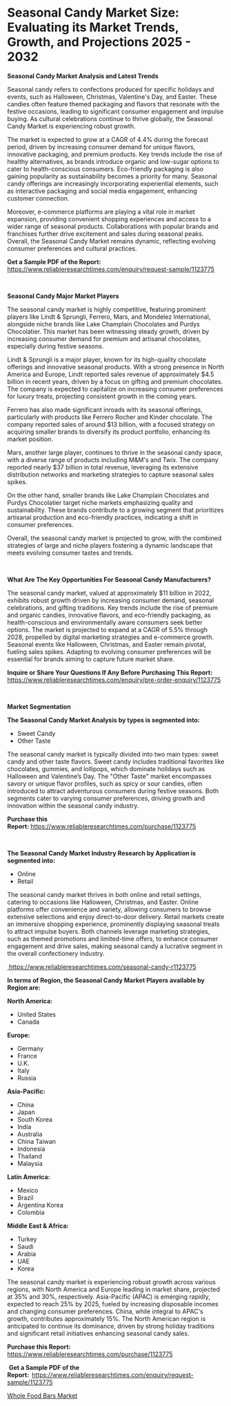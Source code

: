 <p><h1>Seasonal Candy Market Size: Evaluating its Market Trends, Growth, and Projections 2025 - 2032</h1></p><p><strong>Seasonal Candy Market Analysis and Latest Trends</strong></p>
<p><p>Seasonal candy refers to confections produced for specific holidays and events, such as Halloween, Christmas, Valentine's Day, and Easter. These candies often feature themed packaging and flavors that resonate with the festive occasions, leading to significant consumer engagement and impulse buying. As cultural celebrations continue to thrive globally, the Seasonal Candy Market is experiencing robust growth.</p><p>The market is expected to grow at a CAGR of 4.4% during the forecast period, driven by increasing consumer demand for unique flavors, innovative packaging, and premium products. Key trends include the rise of healthy alternatives, as brands introduce organic and low-sugar options to cater to health-conscious consumers. Eco-friendly packaging is also gaining popularity as sustainability becomes a priority for many. Seasonal candy offerings are increasingly incorporating experiential elements, such as interactive packaging and social media engagement, enhancing customer connection.</p><p>Moreover, e-commerce platforms are playing a vital role in market expansion, providing convenient shopping experiences and access to a wider range of seasonal products. Collaborations with popular brands and franchises further drive excitement and sales during seasonal peaks. Overall, the Seasonal Candy Market remains dynamic, reflecting evolving consumer preferences and cultural practices.</p></p>
<p><strong>Get a Sample PDF of the Report:&nbsp;</strong> <a href="https://www.reliableresearchtimes.com/enquiry/request-sample/1123775?utm_campaign=2449&utm_medium=2&utm_source=Github&utm_content=ia&utm_term=14022025&utm_id=seasonal-candy">https://www.reliableresearchtimes.com/enquiry/request-sample/1123775</a></p>
<p>&nbsp;</p>
<p><strong>Seasonal Candy Major Market Players</strong></p>
<p><p>The seasonal candy market is highly competitive, featuring prominent players like Lindt & Sprungli, Ferrero, Mars, and Mondelez International, alongside niche brands like Lake Champlain Chocolates and Purdys Chocolatier. This market has been witnessing steady growth, driven by increasing consumer demand for premium and artisanal chocolates, especially during festive seasons.</p><p>Lindt & Sprungli is a major player, known for its high-quality chocolate offerings and innovative seasonal products. With a strong presence in North America and Europe, Lindt reported sales revenue of approximately $4.5 billion in recent years, driven by a focus on gifting and premium chocolates. The company is expected to capitalize on increasing consumer preferences for luxury treats, projecting consistent growth in the coming years.</p><p>Ferrero has also made significant inroads with its seasonal offerings, particularly with products like Ferrero Rocher and Kinder chocolate. The company reported sales of around $13 billion, with a focused strategy on acquiring smaller brands to diversify its product portfolio, enhancing its market position.</p><p>Mars, another large player, continues to thrive in the seasonal candy space, with a diverse range of products including M&M's and Twix. The company reported nearly $37 billion in total revenue, leveraging its extensive distribution networks and marketing strategies to capture seasonal sales spikes.</p><p>On the other hand, smaller brands like Lake Champlain Chocolates and Purdys Chocolatier target niche markets emphasizing quality and sustainability. These brands contribute to a growing segment that prioritizes artisanal production and eco-friendly practices, indicating a shift in consumer preferences.</p><p>Overall, the seasonal candy market is projected to grow, with the combined strategies of large and niche players fostering a dynamic landscape that meets evolving consumer tastes and trends.</p></p>
<p>&nbsp;</p>
<p><strong>What Are The Key Opportunities For Seasonal Candy Manufacturers?</strong></p>
<p><p>The seasonal candy market, valued at approximately $11 billion in 2022, exhibits robust growth driven by increasing consumer demand, seasonal celebrations, and gifting traditions. Key trends include the rise of premium and organic candies, innovative flavors, and eco-friendly packaging, as health-conscious and environmentally aware consumers seek better options. The market is projected to expand at a CAGR of 5.5% through 2028, propelled by digital marketing strategies and e-commerce growth. Seasonal events like Halloween, Christmas, and Easter remain pivotal, fueling sales spikes. Adapting to evolving consumer preferences will be essential for brands aiming to capture future market share.</p></p>
<p><strong>Inquire or Share Your Questions If Any Before Purchasing This Report:</strong> <a href="https://www.reliableresearchtimes.com/enquiry/pre-order-enquiry/1123775?utm_campaign=2449&utm_medium=2&utm_source=Github&utm_content=ia&utm_term=14022025&utm_id=seasonal-candy">https://www.reliableresearchtimes.com/enquiry/pre-order-enquiry/1123775</a></p>
<p>&nbsp;</p>
<p><strong>Market Segmentation</strong></p>
<p><strong>The Seasonal Candy Market Analysis by types is segmented into:</strong></p>
<p><ul><li>Sweet Candy</li><li>Other Taste</li></ul></p>
<p><p>The seasonal candy market is typically divided into two main types: sweet candy and other taste flavors. Sweet candy includes traditional favorites like chocolates, gummies, and lollipops, which dominate holidays such as Halloween and Valentine’s Day. The "Other Taste" market encompasses savory or unique flavor profiles, such as spicy or sour candies, often introduced to attract adventurous consumers during festive seasons. Both segments cater to varying consumer preferences, driving growth and innovation within the seasonal candy industry.</p></p>
<p><strong>Purchase this Report:&nbsp;</strong><a href="https://www.reliableresearchtimes.com/purchase/1123775?utm_campaign=2449&utm_medium=2&utm_source=Github&utm_content=ia&utm_term=14022025&utm_id=seasonal-candy">https://www.reliableresearchtimes.com/purchase/1123775</a></p>
<p>&nbsp;</p>
<p><strong>The Seasonal Candy Market Industry Research by Application is segmented into:</strong></p>
<p><ul><li>Online</li><li>Retail</li></ul></p>
<p><p>The seasonal candy market thrives in both online and retail settings, catering to occasions like Halloween, Christmas, and Easter. Online platforms offer convenience and variety, allowing consumers to browse extensive selections and enjoy direct-to-door delivery. Retail markets create an immersive shopping experience, prominently displaying seasonal treats to attract impulse buyers. Both channels leverage marketing strategies, such as themed promotions and limited-time offers, to enhance consumer engagement and drive sales, making seasonal candy a lucrative segment in the overall confectionery industry.</p></p>
<p><a href="https://www.reliableresearchtimes.com/seasonal-candy-r1123775?utm_campaign=2449&utm_medium=2&utm_source=Github&utm_content=ia&utm_term=14022025&utm_id=seasonal-candy">&nbsp;https://www.reliableresearchtimes.com/seasonal-candy-r1123775</a></p>
<p><strong>In terms of Region, the Seasonal Candy Market Players available by Region are:</strong></p>
<p>
    <p> <strong> North America: </strong>
        <ul>
            <li>United States</li>
            <li>Canada</li>
        </ul>
        </p> 
    <p> <strong> Europe: </strong>
        <ul>
            <li>Germany</li>
            <li>France</li>
            <li>U.K.</li>
            <li>Italy</li>
            <li>Russia</li>
        </ul>
        </p> 
    <p> <strong> Asia-Pacific: </strong>
        <ul>
            <li>China</li>
            <li>Japan</li>
            <li>South Korea</li>
            <li>India</li>
            <li>Australia</li>
            <li>China Taiwan</li>
            <li>Indonesia</li>
            <li>Thailand</li>
            <li>Malaysia</li>
        </ul>
        </p> 
    <p> <strong> Latin America: </strong>
        <ul>
            <li>Mexico</li>
            <li>Brazil</li>
            <li>Argentina Korea</li>
            <li>Colombia</li>
        </ul>
        </p> 
    <p> <strong> Middle East & Africa: </strong>
        <ul>
            <li>Turkey</li>
            <li>Saudi</li>
            <li>Arabia</li>
            <li>UAE</li>
            <li>Korea</li>
        </ul>
    </p>
    </p>
<p><p>The seasonal candy market is experiencing robust growth across various regions, with North America and Europe leading in market share, projected at 35% and 30%, respectively. Asia-Pacific (APAC) is emerging rapidly, expected to reach 25% by 2025, fueled by increasing disposable incomes and changing consumer preferences. China, while integral to APAC's growth, contributes approximately 15%. The North American region is anticipated to continue its dominance, driven by strong holiday traditions and significant retail initiatives enhancing seasonal candy sales.</p></p>
<p><strong>Purchase this Report: </strong><a href="https://www.reliableresearchtimes.com/purchase/1123775?utm_campaign=2449&utm_medium=2&utm_source=Github&utm_content=ia&utm_term=14022025&utm_id=seasonal-candy">https://www.reliableresearchtimes.com/purchase/1123775</a></p>
<p>&nbsp;<strong>Get a Sample PDF of the Report:&nbsp;&nbsp;</strong><a href="https://www.reliableresearchtimes.com/enquiry/request-sample/1123775?utm_campaign=2449&utm_medium=2&utm_source=Github&utm_content=ia&utm_term=14022025&utm_id=seasonal-candy">https://www.reliableresearchtimes.com/enquiry/request-sample/1123775</a></p>
<p><strong></strong></p>
<p><p><a href="https://github.com/bholdsfofie/Market-Research-Report-List-1/blob/main/whole-food-bars-market.md?utm_campaign=2449&utm_medium=2&utm_source=Github&utm_content=ia&utm_term=14022025&utm_id=seasonal-candy">Whole Food Bars Market</a></p></p>